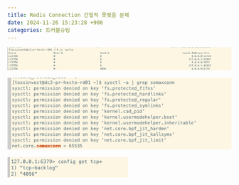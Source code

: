 ```yaml
---
title: Redis Connection 간헐적 못맺음 문제
date: 2024-11-26 15:23:28 +900
categories: 트러블슈팅
---
```

![image](../../attachments/2024-11-27-redisconnection-image.png)

![image](../../attachments/2024-11-27-redisconnection-image-1.png)


![image](../../attachments/2024-11-27-redisconnection-image-2.png)